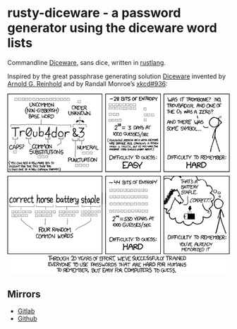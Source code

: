 # rusty-diceware - a password generator using the diceware word lists
Commandline [Diceware][diceware], sans dice, written in [rustlang][rustlang].


Inspired by the great passphrase generating solution [Diceware][diceware] invented by [Arnold G. Reinhold][arnold] and by Randall Monroe’s [xkcd#936][xkcd-936]:

![“Hidden” alt text jokes are a pain in the ass.](/bin/imgs.xkcd.com/comics/password_strength.png)


## Mirrors

* [Gitlab][gitlab-mirror]
* [Github][github-mirror]


[gitlab-mirror]: <https://gitlab.com/yuvallanger/rusty-diceware/>
[github-mirror]: <https://github.com/yuvallanger/rusty-diceware/>
[arnold]: <http://world.std.com/~reinhold/>
[diceware]: <http://world.std.com/~reinhold/diceware.html>
[rustlang]: <http://rust-lang.org>
[xkcd-936]: <https://xkcd.com/936/>
